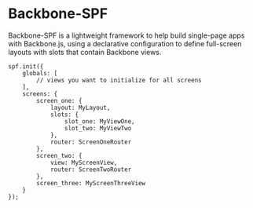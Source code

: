 Backbone-SPF
============

Backbone-SPF is a lightweight framework to help build single-page apps with Backbone.js, using a declarative configuration to define full-screen layouts with slots that contain Backbone views.

    spf.init({
        globals: [
            // views you want to initialize for all screens
        ],
        screens: {
            screen_one: {
                layout: MyLayout,
                slots: {
                    slot_one: MyViewOne,
                    slot_two: MyViewTwo
                },
                router: ScreenOneRouter
            },
            screen_two: {
                view: MyScreenView,
                router: ScreenTwoRouter
            },
            screen_three: MyScreenThreeView
        }
    });
